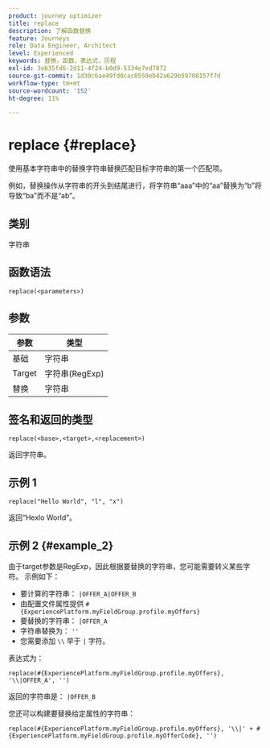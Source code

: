 ```yaml
---
product: journey optimizer
title: replace
description: 了解函数替换
feature: Journeys
role: Data Engineer, Architect
level: Experienced
keywords: 替换，函数，表达式，历程
exl-id: 3eb35fd6-2d11-4f24-b0d9-5334e7ed7872
source-git-commit: 1d30c6ae49fd0cac0559eb42a629b59708157f7d
workflow-type: tm+mt
source-wordcount: '152'
ht-degree: 11%

---
```


# replace {#replace}

使用基本字符串中的替换字符串替换匹配目标字符串的第一个匹配项。

例如，替换操作从字符串的开头到结尾进行，将字符串“aaa”中的“aa”替换为“b”将导致“ba”而不是“ab”。

## 类别

字符串

## 函数语法

`replace(<parameters>)`

## 参数

| 参数 | 类型 |
|-----------|--------------|
| 基础 | 字符串 |
| Target | 字符串(RegExp) |
| 替换 | 字符串 |

## 签名和返回的类型

`replace(<base>,<target>,<replacement>)`

返回字符串。

## 示例 1

`replace("Hello World", "l", "x")`

返回“Hexlo World”。

## 示例 2 {#example_2}

由于target参数是RegExp，因此根据要替换的字符串，您可能需要转义某些字符。 示例如下：

* 要计算的字符串： `|OFFER_A|OFFER_B`
* 由配置文件属性提供 `#{ExperiencePlatform.myFieldGroup.profile.myOffers}`
* 要替换的字符串： `|OFFER_A`
* 字符串替换为： `''`
* 您需要添加 `\\` 早于 `|` 字符。

表达式为：

`replace(#{ExperiencePlatform.myFieldGroup.profile.myOffers}, '\\|OFFER_A', '')`

返回的字符串是： `|OFFER_B`

您还可以构建要替换给定属性的字符串：

`replace(#{ExperiencePlatform.myFieldGroup.profile.myOffers}, '\\|' + #{ExperiencePlatform.myFieldGroup.profile.myOfferCode}, '')`
